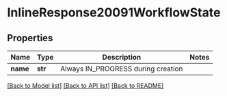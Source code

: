# InlineResponse20091WorkflowState

## Properties
Name | Type | Description | Notes
------------ | ------------- | ------------- | -------------
**name** | **str** | Always IN_PROGRESS during creation | 

[[Back to Model list]](../README.md#documentation-for-models) [[Back to API list]](../README.md#documentation-for-api-endpoints) [[Back to README]](../README.md)


